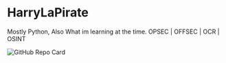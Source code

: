 # HarryLaPirate
Mostly Python, Also What im learning at the time. OPSEC | OFFSEC | OCR | OSINT


<img src="https://ghc.clait.sh/repo/Ginkoba/HarryLaPirate?bg_color=68d053&title_color=7803d8&text_color=333333&icon_color=ff3838&show_user=true" alt="GitHub Repo Card">
